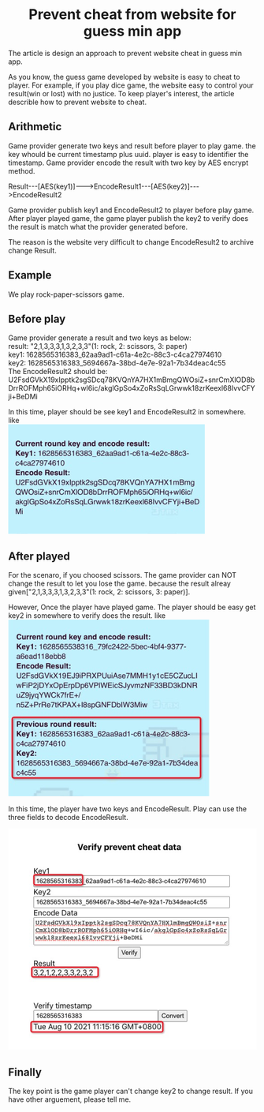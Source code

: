 # <center>Prevent cheat from website for guess min app</center>

The article is design an approach to prevent website cheat in guess min app.

As you know, the guess game developed by website is easy to cheat to player. For example, if you play dice game, the website easy to control your result(win or lost) with no justice. To keep player's interest, the article describle how to prevent website to cheat.  

## Arithmetic
Game provider generate two keys and result before player to play game.  the key whould be current timestamp plus uuid. player is easy to identifier the timestamp. Game provider encode the result with two key by AES encrypt method.  

Result---[AES(key1)]--->EncodeResult1---[AES(key2)]--->EncodeResult2  

Game provider publish key1 and EncodeResult2 to player before play game. After player played game, the game player publish the key2 to verify does the result is match what the provider generated before.

The reason is the website very difficult to change EncodeResult2 to archive change Result.

## Example
We play rock-paper-scissors game.
## Before play
Game provider generate a result and two keys as below:  
result: "2,1,3,3,3,1,3,2,3,3"(1: rock, 2: scissors, 3: paper)  
key1: 1628565316383_62aa9ad1-c61a-4e2c-88c3-c4ca27974610  
key2: 1628565316383_5694667a-38bd-4e7e-92a1-7b34deac4c55   
The EncodeResult2 should be:  
U2FsdGVkX19xIpptk2sgSDcq78KVQnYA7HX1mBmgQWOsiZ+snrCmXlOD8bDrrROFMph65iORHq+wI6ic/akglGpSo4xZoRsSqLGrwwk18zrKeexl68IvvCFYji+BeDMi

In this time, player should be see key1 and EncodeResult2 in somewhere. like  
![](./gameKey1AndResult.png)

## After played

For the scenaro, if you choosed scissors. The game provider can NOT change the result to let you lose the game. because the result alreay given["2,1,3,3,3,1,3,2,3,3"(1: rock, 2: scissors, 3: paper)].  

However, Once the player have played game. The player should be easy get key2 in somewhere to verify does the result. like  
![](./gameKey1AndKey2.png)

In this time, the player have two keys and EncodeResult. Play can use the three fields to decode EncodeResult.

![](./gameVerify.png)

## Finally
The key point is the game player can't change key2 to change result. If you have other arguement, please tell me. 